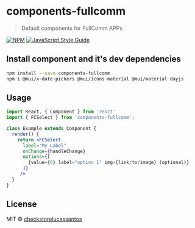 # components-fullcomm

> Default components for FullComm APPs

[![NPM](https://img.shields.io/npm/v/components-fullcomm.svg)](https://www.npmjs.com/package/components-fullcomm) [![JavaScript Style Guide](https://img.shields.io/badge/code_style-standard-brightgreen.svg)](https://standardjs.com)

## Install component and it's dev dependencies

```bash
npm install --save components-fullcomm
npm i @mui/x-date-pickers @mui/icons-material @mui/material dayjs
```

## Usage

```jsx
import React, { Component } from 'react'
import { FCSelect } from 'components-fullcomm';

class Example extends Component {
  render() {
    return <FCSelect
      label="My Label"
      onChange={handleChange}
      options={[
        {value={0} label="option 1" img={link/to/image} (optional)}
      ]}
     />
  }
}
```

## License

MIT © [checkstorelucassantos](https://github.com/checkstorelucassantos)
